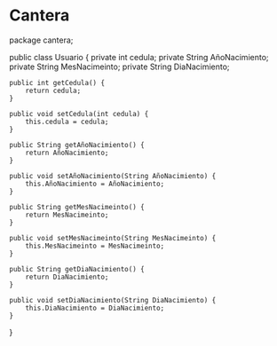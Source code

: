 # Cantera

package cantera;


public class Usuario {
   private int cedula;
    private String AñoNacimiento;
    private String MesNacimeinto;
    private String DiaNacimiento;

    public int getCedula() {
        return cedula;
    }

    public void setCedula(int cedula) {
        this.cedula = cedula;
    }

    public String getAñoNacimiento() {
        return AñoNacimiento;
    }

    public void setAñoNacimiento(String AñoNacimiento) {
        this.AñoNacimiento = AñoNacimiento;
    }

    public String getMesNacimeinto() {
        return MesNacimeinto;
    }

    public void setMesNacimeinto(String MesNacimeinto) {
        this.MesNacimeinto = MesNacimeinto;
    }

    public String getDiaNacimiento() {
        return DiaNacimiento;
    }

    public void setDiaNacimiento(String DiaNacimiento) {
        this.DiaNacimiento = DiaNacimiento;
    }
    
    
    
    
}
